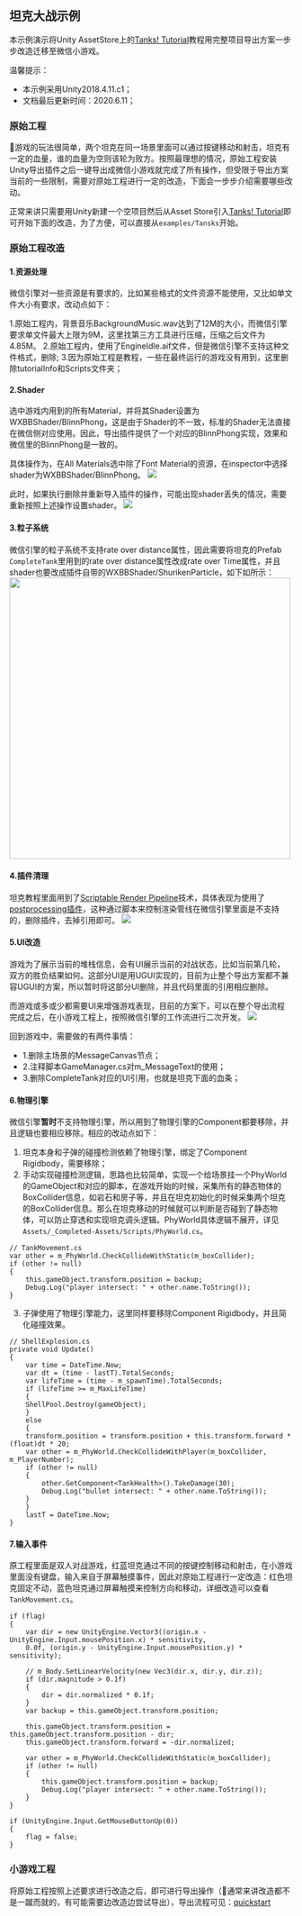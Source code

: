 ## 坦克大战示例

本示例演示将Unity AssetStore上的[Tanks! Tutorial](https://assetstore.unity.com/packages/essentials/tutorial-projects/tanks-tutorial-46209)教程用完整项目导出方案一步步改造迁移至微信小游戏。

温馨提示：
* 本示例采用Unity2018.4.11.c1；
* 文档最后更新时间：2020.6.11；

### 原始工程
游戏的玩法很简单，两个坦克在同一场景里面可以通过按键移动和射击，坦克有一定的血量，谁的血量为空则该轮为败方。按照最理想的情况，原始工程安装Unity导出插件之后一键导出成微信小游戏就完成了所有操作，但受限于导出方案当前的一些限制，需要对原始工程进行一定的改造，下面会一步步介绍需要哪些改动。

正常来讲只需要用Unity新建一个空项目然后从Asset Store引入[Tanks! Tutorial](https://assetstore.unity.com/packages/essentials/tutorial-projects/tanks-tutorial-46209)即可开始下面的改造，为了方便，可以直接从`examples/Tansks`开始。

### 原始工程改造

#### 1.资源处理
微信引擎对一些资源是有要求的，比如某些格式的文件资源不能使用，又比如单文件大小有要求，改动点如下：

1.原始工程内，背景音乐BackgroundMusic.wav达到了12M的大小，而微信引擎要求单文件最大上限为9M，这里找第三方工具进行压缩，压缩之后文件为4.85M。
2.原始工程内，使用了EngineIdle.aif文件，但是微信引擎不支持这种文件格式，删除;
3.因为原始工程是教程，一些在最终运行的游戏没有用到，这里删除tutorialInfo和Scripts文件夹；

#### 2.Shader
选中游戏内用到的所有Material，并将其Shader设置为WXBBShader/BlinnPhong，这是由于Shader的不一致，标准的Shader无法直接在微信侧对应使用。因此，导出插件提供了一个对应的BlinnPhong实现，效果和微信里的BlinnPhong是一致的。

具体操作为，在All Materials选中除了Font Material的资源，在inspector中选择shader为WXBBShader/BlinnPhong。
<img src="./image/shader2.png">

此时，如果执行删除并重新导入插件的操作，可能出现shader丢失的情况，需要重新按照上述操作设置shader。
<img src="./image/shader.png">

#### 3.粒子系统
微信引擎的粒子系统不支持rate over distance属性，因此需要将坦克的Prefab `CompleteTank`里用到的rate over distance属性改成rate over Time属性，并且shader也要改成插件自带的WXBBShader/ShurikenParticle，如下如所示：
<img src="./image/particle.png" width="500">

#### 4.插件清理
坦克教程里面用到了[Scriptable Render Pipeline](https://docs.unity3d.com/Manual/ScriptableRenderPipeline.html)技术，具体表现为使用了[postprocessing插件](https://docs.unity3d.com/Packages/com.unity.postprocessing@2.3/manual/Installation.html)，这种通过脚本来控制渲染管线在微信引擎里面是不支持的，删除插件，去掉引用即可。
<img src="./image/postprocessing.png">

#### 5.UI改造
游戏为了展示当前的堆栈信息，会有UI展示当前的对战状态，比如当前第几轮，双方的胜负结果如何。这部分UI是用UGUI实现的，目前为止整个导出方案都不兼容UGUI的方案，所以暂时将这部分UI删除，并且代码里面的引用相应删除。

而游戏或多或少都需要UI来增强游戏表现，目前的方案下，可以在整个导出流程完成之后，在小游戏工程上，按照微信引擎的工作流进行二次开发。
<img src="./image/ui.png">

回到游戏中，需要做的有两件事情：

- 1.删除主场景的MessageCanvas节点；
- 2.注释脚本GameManager.cs对m_MessageText的使用；
- 3.删除CompleteTank对应的UI引用，也就是坦克下面的血条；

#### 6.物理引擎
微信引擎**暂时**不支持物理引擎，所以用到了物理引擎的Component都要移除，并且逻辑也要相应移除。相应的改动点如下：

1. 坦克本身和子弹的碰撞检测依赖了物理引擎，绑定了Component Rigidbody，需要移除；
2. 手动实现碰撞检测逻辑，思路也比较简单，实现一个给场景挂一个PhyWorld的GameObject和对应的脚本，在游戏开始的时候，采集所有的静态物体的BoxCollider信息，如岩石和房子等，并且在坦克初始化的时候采集两个坦克的BoxCollider信息。那么在坦克移动的时候就可以判断是否碰到了静态物体，可以防止穿透和实现坦克调头逻辑。PhyWorld具体逻辑不展开，详见`Assets/_Completed-Assets/Scripts/PhyWorld.cs`。
```
// TankMovement.cs
var other = m_PhyWorld.CheckCollideWithStatic(m_boxCollider);
if (other != null)
{
    this.gameObject.transform.position = backup;
    Debug.Log("player intersect: " + other.name.ToString());
}
```
3. 子弹使用了物理引擎能力，这里同样要移除Component Rigidbody，并且简化碰撞效果。
```
// ShellExplosion.cs
private void Update()
{
    var time = DateTime.Now;
    var dt = (time - lastT).TotalSeconds;
    var lifeTime = (time - m_spawnTime).TotalSeconds;
    if (lifeTime >= m_MaxLifeTime)
    {
    ShellPool.Destroy(gameObject);
    }
    else
    {
    transform.position = transform.position + this.transform.forward * (float)dt * 20;
    var other = m_PhyWorld.CheckCollideWithPlayer(m_boxCollider, m_PlayerNumber);
    if (other != null)
    {
        other.GetComponent<TankHealth>().TakeDamage(30);
        Debug.Log("bullet intersect: " + other.name.ToString());
    }
    }
    lastT = DateTime.Now;
}
```

#### 7.输入事件
原工程里面是双人对战游戏，红蓝坦克通过不同的按键控制移动和射击，在小游戏里面没有键盘，输入来自于屏幕触摸事件，因此对原始工程进行一定改造：红色坦克固定不动，蓝色坦克通过屏幕触摸来控制方向和移动，详细改造可以查看`TankMovement.cs`。
```
if (flag)
{
    var dir = new UnityEngine.Vector3((origin.x - UnityEngine.Input.mousePosition.x) * sensitivity,
    0.0f, (origin.y - UnityEngine.Input.mousePosition.y) * sensitivity);

    // m_Body.SetLinearVelocity(new Vec3(dir.x, dir.y, dir.z));
    if (dir.magnitude > 0.1f)
    {
        dir = dir.normalized * 0.1f;
    }
    var backup = this.gameObject.transform.position;

    this.gameObject.transform.position = this.gameObject.transform.position - dir;
    this.gameObject.transform.forward = -dir.normalized;

    var other = m_PhyWorld.CheckCollideWithStatic(m_boxCollider);
    if (other != null)
    {
        this.gameObject.transform.position = backup;
        Debug.Log("player intersect: " + other.name.ToString());
    }
}

if (UnityEngine.Input.GetMouseButtonUp(0))
{
    flag = false;
}
```

### 小游戏工程
将原始工程按照上述要求进行改造之后，即可进行导出操作（通常来讲改造都不是一蹴而就的，有可能需要边改造边尝试导出），导出流程可见：[quickstart](../quickstart.md)
